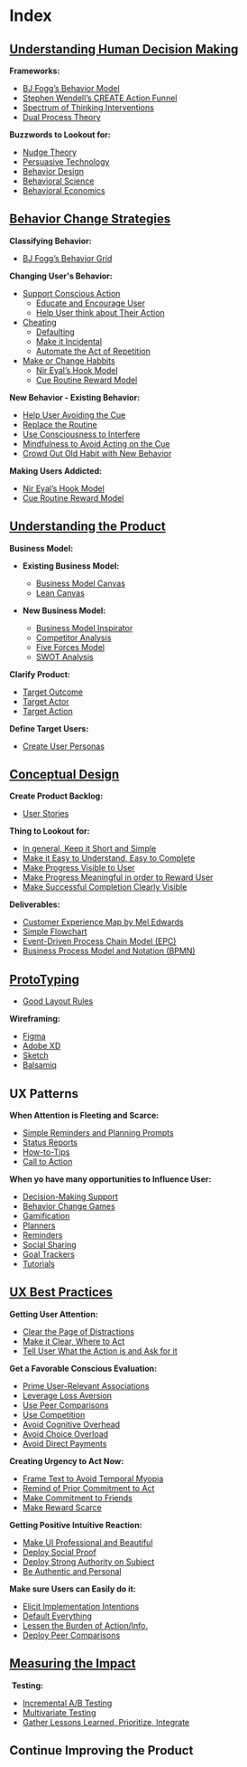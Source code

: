 # Index

## [Understanding Human Decision Making](understanding_human_decision_making/understanding_human_decision_making.md)

**Frameworks:**

- [BJ Fogg’s Behavior Model](understanding_human_decision_making/bj_fogg_s_behavior_model.md)
- [Stephen Wendell’s CREATE Action Funnel](understanding_human_decision_making/stephen_wendell_s_create_action_funnel.md)
- [Spectrum of Thinking Interventions](understanding_human_decision_making/spectrum_thinking_interventions.md)
- [Dual Process Theory](understanding_human_decision_making/dual_process_theory.md)

**Buzzwords to Lookout for:**

- [Nudge Theory](understanding_human_decision_making/nudge_theory.md)
- [Persuasive Technology](understanding_human_decision_making/persuasive_technology.md)
- [Behavior Design](understanding_human_decision_making/behavior_design.md)
- [Behavioral Science](understanding_human_decision_making/behavioral_science.md)
- [Behavioral Economics](understanding_human_decision_making/behavioral_economics.md)

## [Behavior Change Strategies](behavior_change_strategies/behavior_change_strategies.md)

**Classifying Behavior:**

- [BJ Fogg’s Behavior Grid](behavior_change_strategies/bj_fogg_s_behavior_grid.md)

**Changing User's Behavior:**

- [Support Conscious Action](behavior_change_strategies/support_conscious_action.md)
  - [Educate and Encourage User](behavior_change_strategies/educate_encourage_user.md)
  - [Help User think about Their Action](behavior_change_strategies/help_user_think_about_action.md)
- [Cheating](behavior_change_strategies/cheating.md)
  - [Defaulting](behavior_change_strategies/defaulting.md)
  - [Make it Incidental](behavior_change_strategies/make_it_incidental.md)
  - [Automate the Act of Repetition](behavior_change_strategies/automate_act_repetition.md)
- [Make or Change Habbits](behavior_change_strategies/make_change_habbits.md)
  - [Nir Eyal’s Hook Model](behavior_change_strategies/nir_eyal_s_hook_model.md)
  - [Cue Routine Reward Model](behavior_change_strategies/cue_routine_reward_model.md)

**New Behavior - Existing Behavior:**

- [Help User Avoiding the Cue](behavior_change_strategies/help_user_avoiding_cue.md)
- [Replace the Routine](behavior_change_strategies/replace_routine.md)
- [Use Consciousness to Interfere](behavior_change_strategies/use_consciousness_interfere.md)
- [Mindfulness to Avoid Acting on the Cue](behavior_change_strategies/mindfulness_avoid_acting_cue.md)
- [Crowd Out Old Habit with New Behavior](behavior_change_strategies/crowd_out_old_habit_new_behavior.md)

**Making Users Addicted:**

- [Nir Eyal’s Hook Model](behavior_change_strategies/nir_eyal_s_hook_model.md)
- [Cue Routine Reward Model](behavior_change_strategies/cue_routine_reward_model.md)

## [Understanding the Product](understanding_product/understanding_product.md)

**Business Model:**

- **Existing Business Model:**
  - [Business Model Canvas](understanding_product/business_model_canvas.md)
  - [Lean Canvas](understanding_product/lean_canvas.md)

- **New Business Model:**
  - [Business Model Inspirator](understanding_product/business_model_inspirator.md)
  - [Competitor Analysis](understanding_product/competitor_analysis.md)
  - [Five Forces Model](understanding_product/five_forces_model.md)
  - [SWOT Analysis](understanding_product/swot_analysis.md)
  
**Clarify Product:**

- [Target Outcome](understanding_product/target_outcome.md)
- [Target Actor](understanding_product/target_actor.md)
- [Target Action](understanding_product/target_action.md)

**Define Target Users:**

- [Create User Personas](understanding_product/create_user_personas.md)

## [Conceptual Design](conceptual_design/conceptual_design.md)

**Create Product Backlog:**

- [User Stories](conceptual_design/user_stories.md)

**Thing to Lookout for:**

- [In general, Keep it Short and Simple](conceptual_design/in_general_keep_it_short_simple.md)
- [Make it Easy to Understand, Easy to Complete](conceptual_design/make_it_easy_understand_easy_complete.md)
- [Make Progress Visible to User](conceptual_design/make_progress_visible_user.md)
- [Make Progress Meaningful in order to Reward User](conceptual_design/make_progress_meaningful_order_reward_user.md)
- [Make Successful Completion Clearly Visible](conceptual_design/make_successful_completion_clearly_visible.md)

**Deliverables:**

- [Customer Experience Map by Mel Edwards](conceptual_design/customer_experience_map_mel_edwards.md)
- [Simple Flowchart](conceptual_design/simple_flowchart.md)
- [Event-Driven Process Chain Model (EPC)](conceptual_design/event_driven_process_chain_model_epc.md)
- [Business Process Model and Notation (BPMN)](conceptual_design/business_process_model_notation_bpmn.md)

## [ProtoTyping](prototyping/prototyping.md)

- [Good Layout Rules](prototyping/good_layout_rules.md)

**Wireframing:**

- [Figma](prototyping/figma.md)
- [Adobe XD](prototyping/adobe_xd.md)
- [Sketch](prototyping/sketch.md)
- [Balsamiq](prototyping/balsamiq.md)

## UX Patterns

**When Attention is Fleeting and Scarce:**

- [Simple Reminders and Planning Prompts](prototyping/simple_reminders_planning_prompts.md)
- [Status Reports](prototyping/status_reports.md)
- [How-to-Tips](prototyping/how_tips.md)
- [Call to Action](prototyping/call_action.md)

**When yo have many opportunities to Influence User:**

- [Decision-Making Support](prototyping/decision_making_support.md)
- [Behavior Change Games](prototyping/behavior_change_games.md)
- [Gamification](prototyping/gamification.md)
- [Planners](prototyping/planners.md)
- [Reminders](prototyping/reminders.md)
- [Social Sharing](prototyping/social_sharing.md)
- [Goal Trackers](prototyping/goal_trackers.md)
- [Tutorials](prototyping/tutorials.md)

## [UX Best Practices](ux_best_practices/ux_best_practices.md)

**Getting User Attention:**

- [Clear the Page of Distractions](ux_best_practices/clear_page_distractions.md)
- [Make it Clear, Where to Act](ux_best_practices/make_it_clear_where_act.md)
- [Tell User What the Action is and Ask for it](ux_best_practices/tell_user_what_action_ask_for_it.md)

**Get a Favorable Conscious Evaluation:**

- [Prime User-Relevant Associations](ux_best_practices/prime_user_relevant_associations.md)
- [Leverage Loss Aversion](ux_best_practices/leverage_loss_aversion.md)
- [Use Peer Comparisons](ux_best_practices/use_peer_comparisons.md)
- [Use Competition](ux_best_practices/use_competition.md)
- [Avoid Cognitive Overhead](ux_best_practices/avoid_cognitive_overhead.md)
- [Avoid Choice Overload](ux_best_practices/avoid_choice_overload.md)
- [Avoid Direct Payments](ux_best_practices/avoid_direct_payments.md)

**Creating Urgency to Act Now:**

- [Frame Text to Avoid Temporal Myopia](ux_best_practices/frame_text_avoid_temporal_myopia.md)
- [Remind of Prior Commitment to Act](ux_best_practices/remind_prior_commitment_act.md)
- [Make Commitment to Friends](ux_best_practices/make_commitment_friends.md)
- [Make Reward Scarce](ux_best_practices/make_reward_scarce.md)

**Getting Positive Intuitive Reaction:**

- [Make UI Professional and Beautiful](ux_best_practices/make_ui_professional_beautiful.md)
- [Deploy Social Proof](ux_best_practices/deploy_social_proof.md)
- [Deploy Strong Authority on Subject](ux_best_practices/deploy_strong_authority_subject.md)
- [Be Authentic and Personal](ux_best_practices/be_authentic_personal.md)

**Make sure Users can Easily do it:**

- [Elicit Implementation Intentions](ux_best_practices/elicit_implementation_intentions.md)
- [Default Everything](ux_best_practices/default_everything.md)
- [Lessen the Burden of Action/Info.](ux_best_practices/lessen_burden_action_info.md)
- [Deploy Peer Comparisons](ux_best_practices/deploy_peer_comparisons.md)

## [Measuring the Impact](measuring_impact/measuring_impact.md)

**![Alt text](image.png) Testing:**

- [Incremental A/B Testing](measuring_impact/incremental_ab_testing.md)
- [Multivariate Testing](measuring_impact/multivariate_testing.md)
- [Gather Lessons Learned, Prioritize, Integrate](measuring_impact/gather_lessons_learned_prioritize_integrate.md)

## Continue Improving the Product
